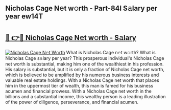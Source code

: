 ## Nicholas Cage N𝚎t w𝚘rth - Part-84l S𝚊lary per year ew14T

# <h2><a href="http://gc2hlw.nevu.top/?p=Nicholas+Cage">🔗 👉🔴 Nicholas Cage N𝚎t w𝚘rth - S𝚊lary</a></h2>

[![Nicholas Cage N𝚎t W𝚘rth](https://i.imgur.com/Oavwk0R.jpeg)](http://gc2hlw.nevu.top/?p=Nicholas+Cage)
What is Nicholas Cage n𝚎t w𝚘rth? What is Nicholas Cage s𝚊lary per year?
This prosperous individual's Nicholas Cage net worth is substantial, making him one of the wealthiest in his profession. His salary is substantial, but it is only a fraction of Nicholas Cage net worth, which is believed to be amplified by his numerous business interests and valuable real estate holdings. With a Nicholas Cage net worth that places him in the uppermost tier of wealth, this man is famed for his business acumen and financial prowess. With a Nicholas Cage net worth in the billions and a substantial income, this wealthy person is a leading illustration of the power of diligence, perseverance, and financial acumen.
